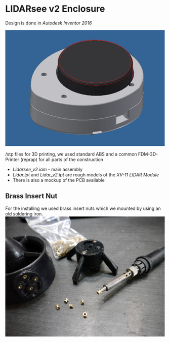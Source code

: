 # LIDARsee v2 Enclosure

Design is done in _Autodesk Inventor 2016_

![enclosure CAD](../docs/images/enclosureCAD.jpg)

/stp files for 3D printing, we used standard ABS and a common FDM-3D-Printer (reprap) for all parts of the construction

* _Lidarsee_v2.iam_ - main assembly
* _Lidar.ipt_ and _Lidar_v2.ipt_ are rough models of the _XV-11 LIDAR Module_
* There is also a mockup of the PCB available


## Brass Insert Nut
For the installing we used brass insert nuts which we mounted by using an old soldering iron. 
![brassinsertnut](../docs/images/brassInserts.jpg)
